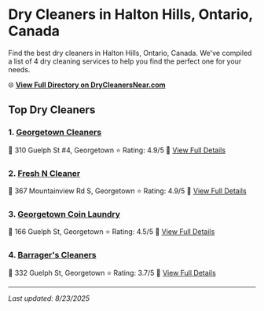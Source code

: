 # Dry Cleaners in Halton Hills, Ontario, Canada

Find the best dry cleaners in Halton Hills, Ontario, Canada. We've compiled a list of 4 dry cleaning services to help you find the perfect one for your needs.

🌐 **[View Full Directory on DryCleanersNear.com](https://drycleanersnear.com/city/Canada/Ontario/Halton%20Hills)**

## Top Dry Cleaners

### 1. [Georgetown Cleaners](https://drycleanersnear.com/dryCleaner/68901431913e4c7c8f7e9608/georgetown-cleaners)
📍 310 Guelph St #4, Georgetown
⭐ Rating: 4.9/5
🔗 [View Full Details](https://drycleanersnear.com/dryCleaner/68901431913e4c7c8f7e9608/georgetown-cleaners)

### 2. [Fresh N Cleaner](https://drycleanersnear.com/dryCleaner/68901433913e4c7c8f7e9662/fresh-n-cleaner)
📍 367 Mountainview Rd S, Georgetown
⭐ Rating: 4.9/5
🔗 [View Full Details](https://drycleanersnear.com/dryCleaner/68901433913e4c7c8f7e9662/fresh-n-cleaner)

### 3. [Georgetown Coin Laundry](https://drycleanersnear.com/dryCleaner/68901478913e4c7c8f7e999b/georgetown-coin-laundry)
📍 166 Guelph St, Georgetown
⭐ Rating: 4.5/5
🔗 [View Full Details](https://drycleanersnear.com/dryCleaner/68901478913e4c7c8f7e999b/georgetown-coin-laundry)

### 4. [Barrager's Cleaners](https://drycleanersnear.com/dryCleaner/689014d0913e4c7c8f7e9c3d/barrager-s-cleaners)
📍 332 Guelph St, Georgetown
⭐ Rating: 3.7/5
🔗 [View Full Details](https://drycleanersnear.com/dryCleaner/689014d0913e4c7c8f7e9c3d/barrager-s-cleaners)


---

*Last updated: 8/23/2025*
